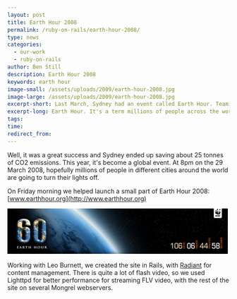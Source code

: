 ```yaml
---
layout: post
title: Earth Hour 2008
permalink: /ruby-on-rails/earth-hour-2008/
type: news
categories:
  - our-work
  - ruby-on-rails
author: Ben Still
description: Earth Hour 2008
keywords: earth hour
image-small: /assets/uploads/2009/earth-hour-2008.jpg
image-large: /assets/uploads/2009/earth-hour-2008.jpg
excerpt-short: Last March, Sydney had an event called Earth Hour. Teaming up with Leo Burnett, we designed and built the website for what has become an iconic event across the world.
excerpt-long: Earth Hour. It's a term millions of people across the world have heard of and it sparked up right here in little old Sydney. Leo Burnett had the idea, Red Ant had the mad skillz to build it into something lovely.
tags:
time:
redirect_from:
---
```


Well, it was a great success and Sydney ended up saving about 25 tonnes of CO2 emissions. This year, it's become a global event. At 8pm on the 29 March 2008, hopefully millions of people in different cities around the world are going to turn their lights off.

On Friday morning we helped launch a small part of Earth Hour 2008: [www.earthhour.org](http://www.earthhour.org)

[![earth hour banner](/assets/uploads/2009/earth-hour-2008.jpg)](http://www.earthhour.org "earth hour banner")

Working with Leo Burnett, we created the site in Rails, with [Radiant](http://radiantcms.org/) for content management. There is quite a lot of flash video, so we used Lighttpd for better performance for streaming FLV video, with the rest of the site on several Mongrel webservers.
